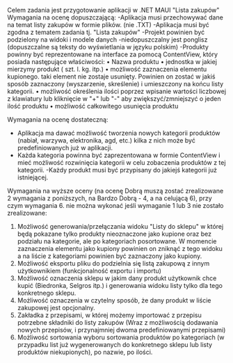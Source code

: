 Celem zadania jest przygotowanie aplikacji w .NET MAUI "Lista zakupów"
Wymagania na ocenę dopuszczającą:
-Aplikacja musi przechowywać dane na temat listy zakupów w formie plików. (nie .TXT)
-Aplikacja musi być zgodna z tematem zadania tj. "Lista zakupów"
-Projekt powinien być podzielony na widoki i modele danych
-niedopuszczalny jest ponglisz (dopuszczalne są teksty do wyświetlania w języku polskim)
-Produkty powinny być reprezentowane na interface za pomocą ContentView, który posiada następujące właściwości:
• Nazwa produktu
• jednostka w jakiej mierzymy produkt ( szt. l. kg. itp.)
• możliwość zaznaczenia elementu kupionego. taki element nie zostaje usunięty. Powinien on zostać w jakiś sposób zaznaczony (wyszarzenie, skreślenie) i umieszczony na końcu listy kategorii.
• możliwość określenia ilości poprzez wpisanie wartości liczbowej z klawiatury lub kliknięcie w "+" lub "-" aby zwiększyć/zmniejszyć o jeden ilość produktu
• możliwość całkowitego usunięcia produktu

Wymagania na ocenę dostateczną:

- Aplikacja ma dawać możliwość tworzenia nowych kategorii produktów (nabiał, warzywa, elektronika, agd, etc.) kilka z nich może być predefiniowanych już w aplikacji.
- Każda kategoria powinna być zaprezentowana w formie ContentView i mieć możliwość rozwinięcia kategorii w celu zobaczenia produktów z tej kategorii.
-Każdy produkt musi być przypisany do jakiejś kategorii już istniejącej.

Wymagania na wyższe oceny (na ocenę Dobrą muszą zostać zrealizowane 2 wymagania z poniższych, na Bardzo Dobrą - 4, a na celującą 6), przy czym wymagania 6. nie można wykonać jeśli wymaganie 1 lub 3 nie zostało zrealizowane:
1. Możliwość generowania/przełączania widoku "Listy do sklepu" w której będą pokazane tylko produkty nieoznaczone jako kupione oraz bez podziału na kategorie, ale po kategoriach posortowane. W momencie zaznaczenia elementu jako kupiony powinien on zniknąć z tego widoku a na liście z kategoriami powinien być zaznaczony jako kupiony.
2. Możliwość eksportu pliku do podzielnia się listą zakupową z innym użytkownikiem (funkcjonalność exportu i importu)
3. Możliwość oznaczenia sklepu w jakim dany produkt użytkownik chce kupić (Biedronka, Selgros itp.) i generowania widoku listy tylko dla tego konkretnego sklepu.
4. Możliwość oznaczenia w czytelny sposób, że dany produkt w liście zakupowej jest opcjonalny.
5. Zakładka z przepisami, w której możemy importować z przepisu potrzebne składniki do listy zakupów (Wraz z możliwością dodawania nowych przepisów, i przynajmniej dwoma predefiniowanymi przepisami)
6. Możliwość sortowania wyboru sortowania produktów po kategoriach (w przypadku list już wygenerowanych do konkretnego sklepu lub listy produktów niekupionych), po nazwie, po ilości.
